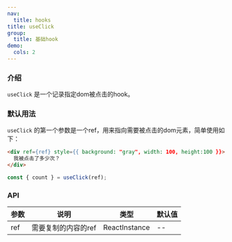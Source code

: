 ```yaml
---
nav:
  title: hooks
title: useClick
group:
  title: 基础hook
demo:
  cols: 2
---
```


### 介绍

`useClick` 是一个记录指定dom被点击的hook。

### 默认用法

`useClick` 的第一个参数是一个ref，用来指向需要被点击的dom元素，简单使用如下：

```markdown
<div ref={ref} style={{ background: "gray", width: 100, height:100 }}>
  我被点击了多少次？
</div>
```

```js
const { count } = useClick(ref);
```

<code src="./demo/default.tsx"></code>

### API

| 参数 | 说明                | 类型          | 默认值 |
| ---- | ------------------- | ------------- | ------ |
| ref  | 需要复制的内容的ref | ReactInstance | --     |
